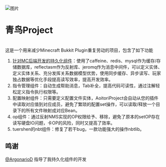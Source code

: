 ![图片](https://github.com/tsunami047/AoitoriProject/assets/134914438/8045d350-31be-4c83-bbf3-9042cfb90852)

青鸟Project
=======
<br>这是一个用来减少Minecraft Bukkit Plugin重复劳动的项目，包含了如下功能
1. [针对MC后端开发的持久化组件](https://github.com/tsunami047/AoitoriProject/wiki/%E6%8C%81%E4%B9%85%E5%8C%96)：使用了caffeine、redis、mysql作为缓存/存储数据库，reflectasm作为反射库、jeromq作为消息中间件，可以定义实体、定义实体关系、充分发挥关系数据模型优势，使用同步缓存、异步读写、玩家独占数据等优化手段提高读写效率，提高开发效率。
2. 指令管理组件：自动生成帮助消息，Tab补全，提高代码可读性，通过注解轻松定义指令执行权限等。
3. 配置映射组件：只需要定义配置文件实体，AoitoriProject会自动从您的插件中读取对应值到对应成员，避免了繁琐的配置set操作，可以读取/释放一个目录下的所有文件映射成对应Bean。
4. op组件：通过反射NMS实现的OP权限给予、移除，避免了原本的setOP存在读写硬盘IO问题，卡OP的风险，同时又提高了效率。
5. tuershen的nbt组件：修复了若干bug，一款功能强大的操作nbtlib。


鸣谢
--------
[@ArgonarioD](https://github.com/ArgonarioD) 指导了我持久化组件的开发
